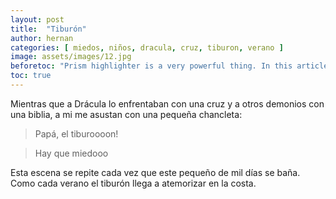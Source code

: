 ```yaml
---
layout: post
title:  "Tiburón"
author: hernan
categories: [ miedos, niños, dracula, cruz, tiburon, verano ]
image: assets/images/12.jpg
beforetoc: "Prism highlighter is a very powerful thing. In this article I'm going to show you what you can actually do with it, some tricks and tips while editing your post. Tocs is also enabled as you can see in summary."
toc: true
---
```

Mientras que a Drácula lo enfrentaban con una cruz y a otros demonios con una biblia, a mi me asustan con una pequeña chancleta: 

>Papá, el tiburoooon!

> Hay que miedooo

Esta escena se repite  cada vez que este pequeño de mil días se baña. Como cada verano el tiburón llega a atemorizar en la costa.

